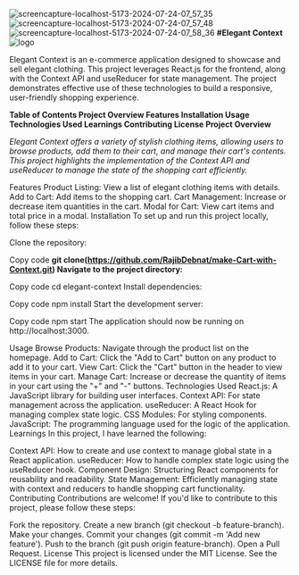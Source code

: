 ![screencapture-localhost-5173-2024-07-24-07_57_35](https://github.com/user-attachments/assets/2453ad86-789f-4eae-90be-3282f94f9054)
![screencapture-localhost-5173-2024-07-24-07_57_48](https://github.com/user-attachments/assets/9940dbc6-fd9b-40ce-bc87-d17068f2e08a)
![screencapture-localhost-5173-2024-07-24-07_58_36](https://github.com/user-attachments/assets/6f84603b-85d2-47fc-8285-a29917d3cf05)
**#Elegant Context**
![logo](https://github.com/user-attachments/assets/3e15c67b-cf9f-4efa-b108-b18ca16bfb72)

Elegant Context is an e-commerce application designed to showcase and sell elegant clothing. This project leverages React.js for the frontend, along with the Context API and useReducer for state management. The project demonstrates effective use of these technologies to build a responsive, user-friendly shopping experience.

**Table of Contents
Project Overview
Features
Installation
Usage
Technologies Used
Learnings
Contributing
License
Project Overview**

_Elegant Context offers a variety of stylish clothing items, allowing users to browse products, add them to their cart, and manage their cart's contents. This project highlights the implementation of the Context API and useReducer to manage the state of the shopping cart efficiently._

Features
Product Listing: View a list of elegant clothing items with details.
Add to Cart: Add items to the shopping cart.
Cart Management: Increase or decrease item quantities in the cart.
Modal for Cart: View cart items and total price in a modal.
Installation
To set up and run this project locally, follow these steps:

Clone the repository:


Copy code
**git clone(https://github.com/RajibDebnat/make-Cart-with-Context.git)
Navigate to the project directory:**


Copy code
cd elegant-context
Install dependencies:


Copy code
npm install
Start the development server:



Copy code
npm start
The application should now be running on http://localhost:3000.

Usage
Browse Products: Navigate through the product list on the homepage.
Add to Cart: Click the "Add to Cart" button on any product to add it to your cart.
View Cart: Click the "Cart" button in the header to view items in your cart.
Manage Cart: Increase or decrease the quantity of items in your cart using the "+" and "-" buttons.
Technologies Used
React.js: A JavaScript library for building user interfaces.
Context API: For state management across the application.
useReducer: A React Hook for managing complex state logic.
CSS Modules: For styling components.
JavaScript: The programming language used for the logic of the application.
Learnings
In this project, I have learned the following:

Context API: How to create and use context to manage global state in a React application.
useReducer: How to handle complex state logic using the useReducer hook.
Component Design: Structuring React components for reusability and readability.
State Management: Efficiently managing state with context and reducers to handle shopping cart functionality.
Contributing
Contributions are welcome! If you'd like to contribute to this project, please follow these steps:

Fork the repository.
Create a new branch (git checkout -b feature-branch).
Make your changes.
Commit your changes (git commit -m 'Add new feature').
Push to the branch (git push origin feature-branch).
Open a Pull Request.
License
This project is licensed under the MIT License. See the LICENSE file for more details.
